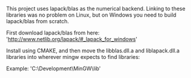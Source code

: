 This project uses lapack/blas as the numerical backend. Linking to these
libraries was no problem on Linux, but on Windows you need to build lapack/blas
from scratch.

First download lapack/blas from here:
'http://www.netlib.org/lapack/#_lapack_for_windows'

Install using CMAKE, and then move the libblas.dll.a and liblapack.dll.a
libraries into wherever mingw expects to find libraries:

Example:
'C:\Development\MinGW\lib'
